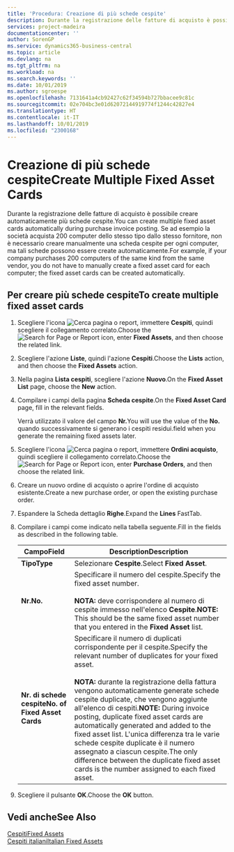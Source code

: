 ```yaml
---
title: 'Procedura: Creazione di più schede cespite'
description: Durante la registrazione delle fatture di acquisto è possibile creare automaticamente più schede cespite.
services: project-madeira
documentationcenter: ''
author: SorenGP
ms.service: dynamics365-business-central
ms.topic: article
ms.devlang: na
ms.tgt_pltfrm: na
ms.workload: na
ms.search.keywords: ''
ms.date: 10/01/2019
ms.author: sgroespe
ms.openlocfilehash: 7131641a4cb92427c62f34594b727bbacee9c81c
ms.sourcegitcommit: 02e704bc3e01d62072144919774f1244c42827e4
ms.translationtype: HT
ms.contentlocale: it-IT
ms.lasthandoff: 10/01/2019
ms.locfileid: "2300168"
---
```

# <a name="create-multiple-fixed-asset-cards"></a><span data-ttu-id="4453a-103">Creazione di più schede cespite</span><span class="sxs-lookup"><span data-stu-id="4453a-103">Create Multiple Fixed Asset Cards</span></span>
<span data-ttu-id="4453a-104">Durante la registrazione delle fatture di acquisto è possibile creare automaticamente più schede cespite.</span><span class="sxs-lookup"><span data-stu-id="4453a-104">You can create multiple fixed asset cards automatically during purchase invoice posting.</span></span> <span data-ttu-id="4453a-105">Se ad esempio la società acquista 200 computer dello stesso tipo dallo stesso fornitore, non è necessario creare manualmente una scheda cespite per ogni computer, ma tali schede possono essere create automaticamente.</span><span class="sxs-lookup"><span data-stu-id="4453a-105">For example, if your company purchases 200 computers of the same kind from the same vendor, you do not have to manually create a fixed asset card for each computer; the fixed asset cards can be created automatically.</span></span>  

## <a name="to-create-multiple-fixed-asset-cards"></a><span data-ttu-id="4453a-106">Per creare più schede cespite</span><span class="sxs-lookup"><span data-stu-id="4453a-106">To create multiple fixed asset cards</span></span>  

1.  <span data-ttu-id="4453a-107">Scegliere l'icona ![Cerca pagina o report](../../media/ui-search/search_small.png "icona Cerca pagina o report"), immettere **Cespiti**, quindi scegliere il collegamento correlato.</span><span class="sxs-lookup"><span data-stu-id="4453a-107">Choose the ![Search for Page or Report](../../media/ui-search/search_small.png "Search for Page or Report icon") icon, enter **Fixed Assets**, and then choose the related link.</span></span>  
2.  <span data-ttu-id="4453a-108">Scegliere l'azione **Liste**, quindi l'azione **Cespiti**.</span><span class="sxs-lookup"><span data-stu-id="4453a-108">Choose the **Lists** action, and then choose the **Fixed Assets** action.</span></span>  
3.  <span data-ttu-id="4453a-109">Nella pagina **Lista cespiti**, scegliere l'azione **Nuovo**.</span><span class="sxs-lookup"><span data-stu-id="4453a-109">On the **Fixed Asset List** page, choose the **New** action.</span></span>  
4.  <span data-ttu-id="4453a-110">Compilare i campi della pagina **Scheda cespite**.</span><span class="sxs-lookup"><span data-stu-id="4453a-110">On the **Fixed Asset Card** page, fill in the relevant fields.</span></span>  

    <span data-ttu-id="4453a-111">Verrà utilizzato il valore del campo **Nr.**</span><span class="sxs-lookup"><span data-stu-id="4453a-111">You will use the value of the **No.**</span></span> <span data-ttu-id="4453a-112">quando successivamente si generano i cespiti residui.</span><span class="sxs-lookup"><span data-stu-id="4453a-112">field when you generate the remaining fixed assets later.</span></span>  

5.  <span data-ttu-id="4453a-113">Scegliere l'icona ![Cerca pagina o report](../../media/ui-search/search_small.png "Cerca pagina o report"), immettere **Ordini acquisto**, quindi scegliere il collegamento correlato.</span><span class="sxs-lookup"><span data-stu-id="4453a-113">Choose the ![Search for Page or Report](../../media/ui-search/search_small.png "Search for Page or Report icon") icon, enter **Purchase Orders**, and then choose the related link.</span></span>  
6.  <span data-ttu-id="4453a-114">Creare un nuovo ordine di acquisto o aprire l'ordine di acquisto esistente.</span><span class="sxs-lookup"><span data-stu-id="4453a-114">Create a new purchase order, or open the existing purchase order.</span></span>  
7.  <span data-ttu-id="4453a-115">Espandere la Scheda dettaglio **Righe**.</span><span class="sxs-lookup"><span data-stu-id="4453a-115">Expand the **Lines** FastTab.</span></span>  
8.  <span data-ttu-id="4453a-116">Compilare i campi come indicato nella tabella seguente.</span><span class="sxs-lookup"><span data-stu-id="4453a-116">Fill in the fields as described in the following table.</span></span>  

    |<span data-ttu-id="4453a-117">Campo</span><span class="sxs-lookup"><span data-stu-id="4453a-117">Field</span></span>|<span data-ttu-id="4453a-118">Description</span><span class="sxs-lookup"><span data-stu-id="4453a-118">Description</span></span>|  
    |---------------------------------|---------------------------------------|  
    |<span data-ttu-id="4453a-119">**Tipo**</span><span class="sxs-lookup"><span data-stu-id="4453a-119">**Type**</span></span>|<span data-ttu-id="4453a-120">Selezionare **Cespite**.</span><span class="sxs-lookup"><span data-stu-id="4453a-120">Select **Fixed Asset**.</span></span>|  
    |<span data-ttu-id="4453a-121">**Nr.**</span><span class="sxs-lookup"><span data-stu-id="4453a-121">**No.**</span></span>|<span data-ttu-id="4453a-122">Specificare il numero del cespite.</span><span class="sxs-lookup"><span data-stu-id="4453a-122">Specify the fixed asset number.</span></span><br /><br /> <span data-ttu-id="4453a-123">**NOTA:** deve corrispondere al numero di cespite immesso nell'elenco **Cespite**.</span><span class="sxs-lookup"><span data-stu-id="4453a-123">**NOTE:** This should be the same fixed asset number that you entered in the **Fixed Asset** list.</span></span>|  
    |<span data-ttu-id="4453a-124">**Nr. di schede cespite**</span><span class="sxs-lookup"><span data-stu-id="4453a-124">**No. of Fixed Asset Cards**</span></span>|<span data-ttu-id="4453a-125">Specificare il numero di duplicati corrispondente per il cespite.</span><span class="sxs-lookup"><span data-stu-id="4453a-125">Specify the relevant number of duplicates for your fixed asset.</span></span><br /><br /> <span data-ttu-id="4453a-126">**NOTA:** durante la registrazione della fattura vengono automaticamente generate schede cespite duplicate, che vengono aggiunte all'elenco di cespiti.</span><span class="sxs-lookup"><span data-stu-id="4453a-126">**NOTE:** During invoice posting, duplicate fixed asset cards are automatically generated and added to the fixed asset list.</span></span> <span data-ttu-id="4453a-127">L'unica differenza tra le varie schede cespite duplicate è il numero assegnato a ciascun cespite.</span><span class="sxs-lookup"><span data-stu-id="4453a-127">The only difference between the duplicate fixed asset cards is the number assigned to each fixed asset.</span></span>|  

9. <span data-ttu-id="4453a-128">Scegliere il pulsante **OK**.</span><span class="sxs-lookup"><span data-stu-id="4453a-128">Choose the **OK** button.</span></span>  

## <a name="see-also"></a><span data-ttu-id="4453a-129">Vedi anche</span><span class="sxs-lookup"><span data-stu-id="4453a-129">See Also</span></span>  
 [<span data-ttu-id="4453a-130">Cespiti</span><span class="sxs-lookup"><span data-stu-id="4453a-130">Fixed Assets</span></span>](../../fa-manage.md)  
 [<span data-ttu-id="4453a-131">Cespiti italiani</span><span class="sxs-lookup"><span data-stu-id="4453a-131">Italian Fixed Assets</span></span>](italian-fixed-assets.md)
